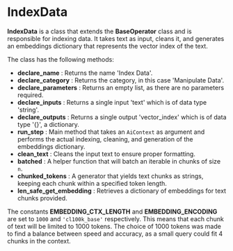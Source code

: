 # IndexData

**IndexData** is a class that extends the **BaseOperator** class and is responsible for indexing data. It takes text as input, cleans it, and generates an embeddings dictionary that represents the vector index of the text. 

The class has the following methods:

- **declare_name** : Returns the name 'Index Data'.
- **declare_category** : Returns the category, in this case 'Manipulate Data'.
- **declare_parameters** : Returns an empty list, as there are no parameters required.
- **declare_inputs** : Returns a single input 'text' which is of data type 'string'.
- **declare_outputs** : Returns a single output 'vector_index' which is of data type '{}', a dictionary.
- **run_step** : Main method that takes an `AiContext` as argument and performs the actual indexing, cleaning, and generation of the embeddings dictionary.
- **clean_text** : Cleans the input text to ensure proper formatting.
- **batched** : A helper function that will batch an iterable in chunks of size `n`.
- **chunked_tokens** : A generator that yields text chunks as strings, keeping each chunk within a specified token length.
- **len_safe_get_embedding** : Retrieves a dictionary of embeddings for text chunks provided. 

The constants **EMBEDDING_CTX_LENGTH** and **EMBEDDING_ENCODING** are set to `1000` and `'cl100k_base'` respectively. This means that each chunk of text will be limited to 1000 tokens. The choice of 1000 tokens was made to find a balance between speed and accuracy, as a small query could fit 4 chunks in the context.
